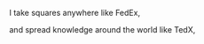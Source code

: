 I take squares anywhere like FedEx,

and spread knowledge around the world like TedX,
<!--stackedit_data:
eyJoaXN0b3J5IjpbMjQ2Nzk2MDhdfQ==
-->